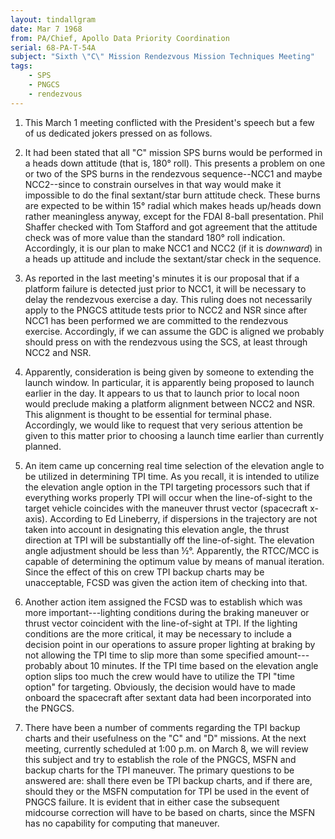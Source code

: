 ```yaml
---
layout: tindallgram
date: Mar 7 1968
from: PA/Chief, Apollo Data Priority Coordination
serial: 68-PA-T-54A
subject: "Sixth \"C\" Mission Rendezvous Mission Techniques Meeting"
tags:
    - SPS
    - PNGCS
    - rendezvous
---
```

1.  This March 1 meeting conflicted with the President's speech but a few
of us dedicated jokers pressed on as follows.

2.  It had been stated that all \"C\" mission SPS burns would be performed
in a heads down attitude (that is, 180° roll).  This presents a problem
on one or two of the SPS burns in the rendezvous sequence--NCC1 and maybe
NCC2--since to constrain ourselves in that way would make it impossible
to do the final sextant/star burn attitude check.  These burns are
expected to be within 15° radial which makes heads up/heads down rather
meaningless anyway, except for the FDAI 8-ball presentation.  Phil Shaffer
checked with Tom Stafford and got agreement that the attitude check was of
more value than the standard 180° roll indication.  Accordingly, it is our
plan to make NCC1 and NCC2 (if it is _downward_) in a heads up attitude and
include the sextant/star check in the sequence.

3.  As reported in the last meeting's minutes it is our proposal that if
a platform failure is detected just prior to NCC1, it will be necessary
to delay the rendezvous exercise a day.  This ruling does not necessarily
apply to the PNGCS attitude tests prior to NCC2 and NSR since after NCC1
has been performed we are committed to the rendezvous exercise.  Accordingly,
if we can assume the GDC is aligned we probably should press on
with the rendezvous using the SCS, at least through NCC2 and NSR.

4.  Apparently, consideration is being given by someone to extending the
launch window.  In particular, it is apparently being proposed to launch
earlier in the day.  It appears to us that to launch prior to local noon
would preclude making a platform alignment between NCC2 and NSR.  This
alignment is thought to be essential for terminal phase.  Accordingly,
we would like to request that very serious attention be given to this
matter prior to choosing a launch time earlier than currently planned.

5.  An item came up concerning real time selection of the elevation angle
to be utilized in determining TPI time.  As you recall, it is intended
to utilize the elevation angle option in the TPI targeting processors
such that if everything works properly TPI will occur when the line-of-sight
to the target vehicle coincides with the maneuver thrust vector
(spacecraft x-axis).  According to Ed Lineberry, if dispersions in the
trajectory are not taken into account in designating this elevation angle,
the thrust direction at TPI will be substantially off the line-of-sight.
The elevation angle adjustment should be less than ½°.  Apparently, the
RTCC/MCC is capable of determining the optimum value by means of manual
iteration.  Since the effect of this on crew TPI backup charts may be
unacceptable, FCSD was given the action item of checking into that.

6.  Another action item assigned the FCSD was to establish which was more
important---lighting conditions during the braking maneuver or thrust
vector coincident with the line-of-sight at TPI.  If the lighting conditions
are the more critical, it may be necessary to include a decision point in
our operations to assure proper lighting at braking by not allowing the
TPI time to slip more than some specified amount---probably about 10 minutes.
If the TPI time based on the elevation angle option slips too much the crew
would have to utilize the TPI \"time option\" for targeting.  Obviously, the
decision would have to made onboard the spacecraft after sextant data
had been incorporated into the PNGCS.

7.  There have been a number of comments regarding the TPI backup charts
and their usefulness on the \"C\" and \"D\" missions.  At the next meeting,
currently scheduled at 1:00 p.m. on March 8, we will review this subject
and try to establish the role of the PNGCS, MSFN and backup charts for
the TPI maneuver.  The primary questions to be answered are: shall there
even be TPI backup charts, and if there are, should they or the MSFN
computation for TPI be used in the event of PNGCS failure.  It is
evident that in either case the subsequent midcourse correction will have
to be based on charts, since the MSFN has no capability for computing that
maneuver.
